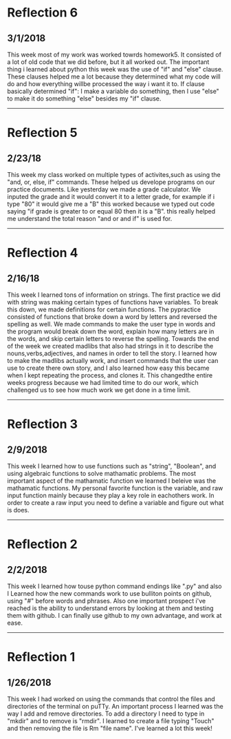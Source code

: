 # Reflection 6
## 3/1/2018
This week most of my work was worked towrds homework5. It consisted of a lot
of old code that we did before, but it all worked out. The important thing 
i learned about python this week was the use of "if" and "else" clause. These
clauses helped me a lot because they determined what my code will do and how everything willbe processed the way i want it to. If clause basically 
determined "if": I make a variable do something, then I use "else" to make it
do something "else" besides my "if" clause. 

---


# Reflection 5
## 2/23/18
This week my class worked on multiple types of activites,such as using the 
"and, or, else, if" commands. These helped us develope programs on our
 practice documents. Like yesterday we made a grade calculator. We inputed the
grade and it would convert it to a letter grade, for example if i type "80"
it would give me a "B" this worked because we typed out code saying
 "if grade is greater to or equal 80 then it is a "B". this really helped me 
understand the total reason "and or and if" is used for.

---

# Reflection 4
## 2/16/18
This week I learned tons of information on strings. The first practice we did 
with string was making certain types of functions have variables.
To break this down, we made definitions for certain functions.
The pypractice consisted of functions that broke down a word by letters and
reversed the spelling as well. We made commands to make the user type in words
and the program would break down the word, explain how many letters are in 
the words, and skip certain letters to reverse the spelling. Towards the end of
the week we created madlibs that also had strings in it to describe
the nouns,verbs,adjectives, and names in order to tell the story. I learned how to make the madlibs actually work, and insert commands
that the user can use to create there own story, and I also learned
how easy this became when I kept repeating the process, and clones it.
This changedthe entire weeks progress because we had limited time to do
our work, which challenged us to see how much work we get done in a time limit. 

---

# Reflection 3
## 2/9/2018
This week I learned how to use functions such as "string", "Boolean", and using algebraic functions to solve mathamatic problems. The most 
important aspect of the mathamatic function we learned I beleive was the mathamatic functions. My personal favorite function is the variable, and raw
input function mainly because they play a key role in eachothers work. In order to create a raw input you need to define a variable and figure out
what is does. 

---

# Reflection 2
## 2/2/2018
This week I learned how touse python command endings like ".py" and also I 
Learned how the new commands work to use bulliton points on github, using "#" before words and phrases.
Also one important prospect i've reached is the ability to understand errors by looking at them and testing them with github. I can finally use github to my own advantage, and work at ease.  

---

# Reflection 1
## 1/26/2018
This week I had worked on using the commands that control the files and directories of the terminal on puTTy.
An important process I learned was the way I add and remove directories. 
To add a directory I need to type in "mkdir" and to remove is "rmdir".
I learned to create a file typing "Touch" and then removing the file is Rm "file name".
I've learned a lot this week!


